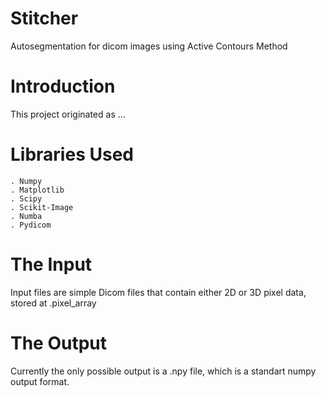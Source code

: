 # Stitcher
Autosegmentation for dicom images using Active Contours Method

# Introduction

  This project originated as ...


# Libraries Used

    . Numpy
    . Matplotlib
    . Scipy
    . Scikit-Image
    . Numba
    . Pydicom

# The Input

  Input files are simple Dicom files that contain either 2D or 3D pixel data, stored at .pixel_array

# The Output

  Currently the only possible output is a .npy file, which is a standart numpy output format.
